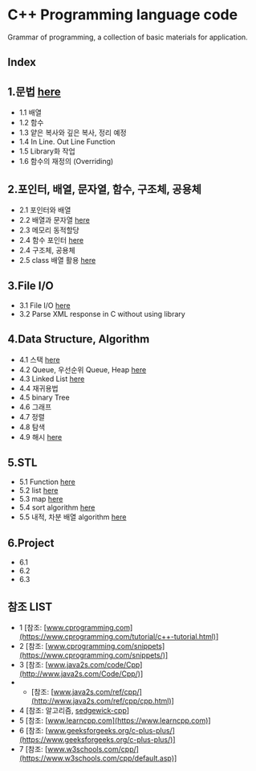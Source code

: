# C++ Programming language code
Grammar of programming, a collection of basic materials for application.
## Index
## 1.문법 [here](https://github.com/csbyun-data/CPP-Pro/blob/main/chap01/README.md)
* 1.1 배열
* 1.2 함수
* 1.3 얕은 복사와 깊은 복사, 정리 예정
* 1.4 In Line. Out Line Function
* 1.5 Library화 작업
* 1.6 함수의 재정의 (Overriding)
  
## 2.포인터, 배열, 문자열, 함수, 구조체, 공용체 
* 2.1 포인터와 배열
* 2.2 배열과 문자열 [here](https://github.com/csbyun-data/CPP-Pro/blob/main/chap02/String/README.md)
* 2.3 메모리 동적할당
* 2.4 함수 포인터 [here](https://github.com/csbyun-data/CPP-Pro/blob/main/chap02/Function_Pointer/README.md)
* 2.4 구조체, 공용체
* 2.5 class 배열 활용 [here](https://github.com/csbyun-data/CPP-Pro/blob/main/chap02/Class/README.md)
  
## 3.File I/O 
* 3.1 File I/O [here](https://github.com/csbyun-data/CPP-Pro/blob/main/chap03/README.md)
* 3.2 Parse XML response in C without using library

## 4.Data Structure, Algorithm 
* 4.1 스택 [here](https://github.com/csbyun-data/CPP-Pro/blob/main/chap04/Stack/README.md)
* 4.2 Queue, 우선순위 Queue, Heap [here](https://github.com/csbyun-data/CPP-Pro/blob/main/chap04/Queue/README.md)
* 4.3 Linked List [here](https://github.com/csbyun-data/CPP-Pro/blob/main/chap04/LinkeList/README.md)
* 4.4 재귀용법
* 4.5 binary Tree
* 4.6 그래프
* 4.7 정렬
* 4.8 탐색
* 4.9 해시 [here]()

## 5.STL
* 5.1 Function [here](https://github.com/csbyun-data/CPP-Pro/blob/main/chap05/Function/README.md)
* 5.2 list [here](https://github.com/csbyun-data/CPP-Pro/blob/main/chap05/list/README.md)
* 5.3 map [here](https://github.com/csbyun-data/CPP-Pro/blob/main/chap05/map/README.md)
* 5.4 sort algorithm [here](https://github.com/csbyun-data/CPP-Pro/blob/main/chap05/sort/README.md)
* 5.5 내적, 차분 배열 algorithm [here](https://github.com/csbyun-data/CPP-Pro/blob/main/chap05/array/README.md)

## 6.Project
* 6.1 
* 6.2 
* 6.3 

## 참조 LIST
* 1 [참조: [www.cprogramming.com](https://www.cprogramming.com/tutorial/c++-tutorial.html)]
* 2 [참조: [www.cprogramming.com/snippets](https://www.cprogramming.com/snippets/)]
* 3 [참조: [www.java2s.com/code/Cpp](http://www.java2s.com/Code/Cpp/)]
* - [참조: [www.java2s.com/ref/cpp/](http://www.java2s.com/ref/cpp/cpp.html)]
* 4 [참조: 알고리즘, [sedgewick-cpp](https://github.com/sergey-pashaev/sedgewick-cpp)]
* 5 [참조: [www.learncpp.com](https://www.learncpp.com)]
* 6 [참조: [www.geeksforgeeks.org/c-plus-plus/](https://www.geeksforgeeks.org/c-plus-plus/)]
* 7 [참조: [www.w3schools.com/cpp/](https://www.w3schools.com/cpp/default.asp)]
